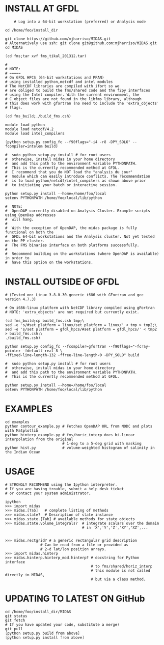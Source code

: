 INSTALL AT GFDL
===============

        # Log into a 64-bit workstation (preferred) or Analysis node 

	cd /home/foo/install_dir
	
	git clone https://github.com/mjharriso/MIDAS.git
	# Alternatively use ssh: git clone git@github.com:mjharriso/MIDAS.git
	cd MIDAS
	
	(cd fms;tar xvf fms_tikal_201312.tar)
	
	#
	# NOTE:
	# =====
	# On GFDL HPCS (64-bit workstations and PPAN)
	# using installed python,netcdf and intel modules
	# The NetCDF libraries are compiled with ifort so we 
	# are obliged to build the fms/shared code and the f2py interfaces
	# using the Intel compiler. With the current environment, the
	# C object files are not found in the libfms library, although
	# this does work with gfortran (no need to include the 'extra_objects'
	# flags.
	
	(cd fms_build;./build_fms.csh)
	
	module load python 
	module load netcdf/4.2
	module load intel_compilers
	
	(python setup.py config_fc --f90flags="-i4 -r8 -DPY_SOLO" --fcompiler=intelem build)

	#  sudo python setup.py install # for root users
	#  otherwise, install midas in your home directory
	#  and add this path to the environment variable PYTHONPATH. 
	#  This is the currently recommended method at GFDL.  
	#  I recommend that you do NOT load the "analysis_du_jour"
	#  module which can easily introduce conflicts. The recommendation
	#  is to load python/netcdf/intel_compilers as shown above prior
	#  to initiating your batch or interactive session.
	
	python setup.py install --home=/home/foo/local 
	setenv PYTHONPATH /home/foo/local/lib/python
	
	#  NOTE: 
	#  OpenDAP currently disabled on Analysis Cluster. Example scripts using OpenDap addresses
	#  will hang.
	#
	#  With the exception of OpenDAP, the midas package is fully functional on both the
	#  GFDL 64-bit workstations and the Analysis cluster. Not yet tested on the PP cluster.
	#  The FMS binaries interface on both platforms successfully.
	#
	#  Recommend building on the workstations (where OpenDAP is available) in order to 
	#  have this option on the workstations.
	
	
	
INSTALL OUTSIDE OF GFDL 
===========================================


	# (Tested on: Linux 3.8.0-30-generic i686 with GFortran and gcc version 4.7.3)
	
	# On i686-linux platform with NetCDF library compiled using gFortran
	# NOTE: 'extra_objects' are not required but currently exist.
	
	(cd fms_build;cp build_fms.csh tmp;\
	sed -e 's/#set platform = linux/set platform = linux/' < tmp > tmp2;\
	sed -e 's/set platform = gfdl_hpcs/#set platform = gfdl_hpcs/' < tmp2 > build_fms.csh;\
	./build_fms.csh)
	
	python setup.py config_fc --fcompiler=gfortran --f90flags="-fcray-pointer -fdefault-real-8 \
	-ffixed-line-length-132 -ffree-line-length-0 -DPY_SOLO" build

	#  sudo python setup.py install # for root users
	#  otherwise, install midas in your home directory
	#  and add this path to the environment variable PYTHONPATH. 
	#  This is the currently recommended method at GFDL.  
	
	python setup.py install --home=/home/foo/local 
	setenv PYTHONPATH /home/foo/local/lib/python
	
	




EXAMPLES
========

	cd examples
	python contour_example.py # Fetches OpenDAP URL from NODC and plots with Matplotlib
	python hinterp_example.py # fms/horiz_interp does bi-linear interpolation from the original
	                          # 1-deg to a 5-deg grid with masking
	python hist.py            # volume-weighted histogram of salinity in the Indian Ocean
	
USAGE
=====
	

	# STRONGLY RECOMMEND using the Ipython interpreter.
	# If you are having trouble, submit a help desk ticket
	# or contact your system administrator.
	
	ipython
	>>> import midas
	>>> midas.[Tab]   # complete listing of methods 
	>>> midas.state?  # Description of state instance
	>>> midas.state.[Tab] # available methods for state objects
	>>> midas.state.volume_integrals?  # integrate scalars over the domain
	                                   # in 'X','Y','Z','XY','XZ',...
	                                   
	
	>>> midas.rectgrid? # a generic rectangular grid description
				    # Can be read from a file or provided as
				    # 2-d lat/lon position arrays.
	>>> import midas.hinterp
	>>> midas.hinterp.hinterp_mod.hinterp? # docstring for Python interface
	                                       # to fms/shared/horiz_interp
	                                       # this module is not called directly in MIDAS,
	                                       # but via a class method.
	                                      
	                                      
UPDATING TO LATEST ON GitHub 
============================

	cd /home/foo/install_dir/MIDAS
	git status    
	git fetch
	# If you have updated your code, substitute a merge)
	git pull
	[python setup.py build from above]
	[python setup.py install from above]
	
